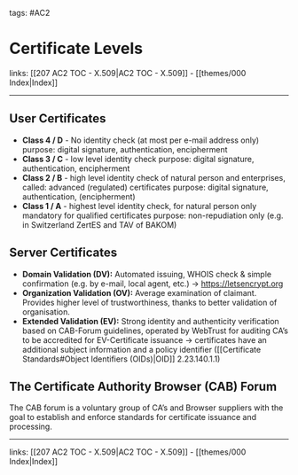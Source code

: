 tags: #AC2

# Certificate Levels

links: [[207 AC2 TOC - X.509|AC2 TOC - X.509]] - [[themes/000 Index|Index]]

---

## User Certificates

- **Class 4 / D** - No identity check (at most per e-mail address only) purpose: digital signature, authentication, encipherment
- **Class 3 / C** - low level identity check purpose: digital signature, authentication, encipherment
- **Class 2 / B** - high level identity check of natural person and enterprises, called: advanced (regulated) certificates purpose: digital signature, authentication, (encipherment)
- **Class 1 / A** - highest level identity check, for natural person only mandatory for qualified certificates purpose: non-repudiation only (e.g. in Switzerland ZertES and TAV of BAKOM)

## Server Certificates

* **Domain Validation (DV):** Automated issuing, WHOIS check & simple confirmation (e.g. by e-mail, local agent, etc.) $\rightarrow$ https://letsencrypt.org
* **Organization Validation (OV):** Average examination of claimant. Provides higher level of trustworthiness, thanks to better validation of organisation.
* **Extended Validation (EV):** Strong identity and authenticity verification based on CAB-Forum guidelines, operated by WebTrust for auditing CA’s to be accredited for EV-Certificate issuance $\rightarrow$ certificates have an additional subject information and a policy identifier ([[Certificate Standards#Object Identifiers (OIDs)|OID]] 2.23.140.1.1)

## The Certificate Authority Browser (CAB) Forum

The CAB forum is a voluntary group of CA’s and Browser suppliers with the goal to establish and enforce standards for certificate issuance and processing.

---
links: [[207 AC2 TOC - X.509|AC2 TOC - X.509]] - [[themes/000 Index|Index]]